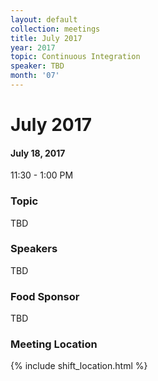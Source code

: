 ```yaml
---
layout: default
collection: meetings
title: July 2017
year: 2017
topic: Continuous Integration
speaker: TBD
month: '07'
---
```


# July 2017

#### July 18, 2017
11:30 - 1:00 PM

### Topic

TBD

### Speakers

TBD

### Food Sponsor

TBD

### Meeting Location
{% include shift_location.html %}
